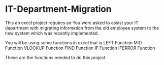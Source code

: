 # IT-Department-Migration

This an excel project requires an You were asked to assist your IT department with migrating information from the old employee system to the new system which was recently implemented.

You will be using some functions in excel that is 
  LEFT Function
  MID Function
  VLOOKUP Function
  FIND Function
  IF Function
  IFERROR Function

These are the functions needed to do this project
